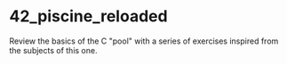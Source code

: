 # 42_piscine_reloaded
Review the basics of the C "pool" with a series of exercises inspired from the subjects of this one.
